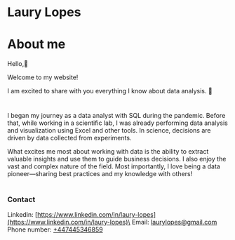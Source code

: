 # Laury Lopes
# About me
Hello,👋  

Welcome to my website! 

I am excited to share with you everything I know about data analysis. 🧚 

#
I began my journey as a data analyst with SQL during the pandemic. Before that, while working in a scientific lab, I was already performing data analysis and visualization using Excel and other tools. In science, decisions are driven by data collected from experiments.

What excites me most about working with data is the ability to extract valuable insights and use them to guide business decisions. I also enjoy the vast and complex nature of the field. Most importantly, I love being a data pioneer—sharing best practices and my knowledge with others!

#
### Contact
Linkedin: [https://www.linkedin.com/in/laury-lopes](https://www.linkedin.com/in/laury-lopes)\
Email: [laurylopes@gmail.com](laurylopes@gmail.com)\
Phone number: [+447445346859](tel:0447445346859)

